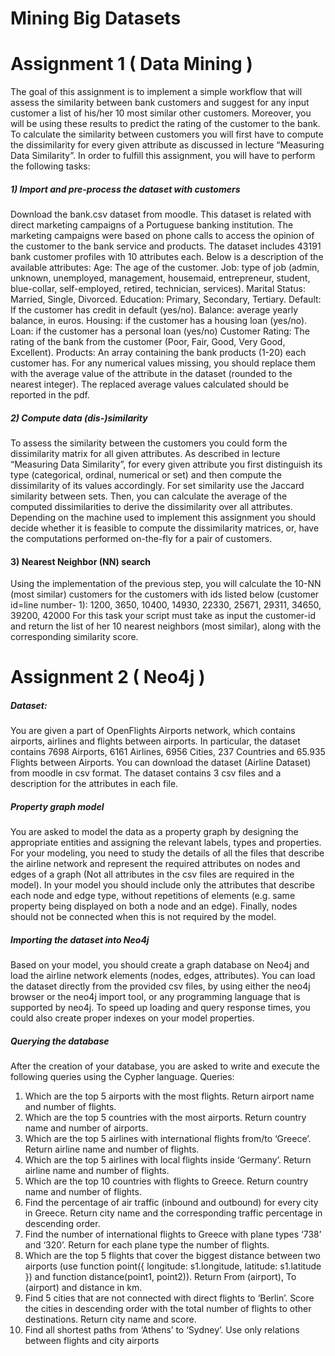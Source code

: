 # Mining Big Datasets
 
# Assignment 1 ( Data Mining ) 

The goal of this assignment is to implement a simple workflow that will assess the
similarity between bank customers and suggest for any input customer a list of his/her
10 most similar other customers. Moreover, you will be using these results to predict
the rating of the customer to the bank. To calculate the similarity between customers
you will first have to compute the dissimilarity for every given attribute as discussed
in lecture “Measuring Data Similarity”.
In order to fulfill this assignment, you will have to perform the following tasks:
##### 1) Import and pre-process the dataset with customers
Download the bank.csv dataset from moodle. This dataset is related with direct
marketing campaigns of a Portuguese banking institution. The marketing campaigns
were based on phone calls to access the opinion of the customer to the bank service
and products. The dataset includes 43191 bank customer profiles with 10 attributes
each. Below is a description of the available attributes:
Age: The age of the customer.
Job: type of job (admin, unknown, unemployed, management, housemaid,
entrepreneur, student, blue-collar, self-employed, retired, technician, services).
Marital Status: Married, Single, Divorced.
Education: Primary, Secondary, Tertiary.
Default: If the customer has credit in default (yes/no).
Balance: average yearly balance, in euros.
Housing: if the customer has a housing loan (yes/no).
Loan: if the customer has a personal loan (yes/no)
Customer Rating: The rating of the bank from the customer (Poor, Fair, Good, Very
Good, Excellent).
Products: An array containing the bank products (1-20) each customer has.
For any numerical values missing, you should replace them with the average value of
the attribute in the dataset (rounded to the nearest integer). The replaced average
values calculated should be reported in the pdf.
##### 2) Compute data (dis-)similarity
To assess the similarity between the customers you could form the dissimilarity matrix
for all given attributes. As described in lecture “Measuring Data Similarity”, for every
given attribute you first distinguish its type (categorical, ordinal, numerical or set) and
then compute the dissimilarity of its values accordingly. For set similarity use the
Jaccard similarity between sets. Then, you can calculate the average of the computed
dissimilarities to derive the dissimilarity over all attributes. Depending on the machine
used to implement this assignment you should decide whether it is feasible to
compute the dissimilarity matrices, or, have the computations performed on-the-fly
for a pair of customers.
#### 3) Nearest Neighbor (NN) search
Using the implementation of the previous step, you will calculate the 10-NN (most
similar) customers for the customers with ids listed below (customer id=line number-
1):
1200, 3650, 10400, 14930, 22330, 25671, 29311, 34650, 39200, 42000
For this task your script must take as input the customer-id and return the list of her
10 nearest neighbors (most similar), along with the corresponding similarity score.



# Assignment 2 ( Neo4j ) 
##### Dataset:
You are given a part of OpenFlights Airports network, which contains airports, airlines
and flights between airports. In particular, the dataset contains 7698 Airports, 6161
Airlines, 6956 Cities, 237 Countries and 65.935 Flights between Airports. You can
download the dataset (Airline Dataset) from moodle in csv format. The dataset
contains 3 csv files and a description for the attributes in each file.
##### Property graph model
You are asked to model the data as a property graph by designing the appropriate
entities and assigning the relevant labels, types and properties. For your modeling,
you need to study the details of all the files that describe the airline network and
represent the required attributes on nodes and edges of a graph (Not all attributes in
the csv files are required in the model). In your model you should include only the
attributes that describe each node and edge type, without repetitions of elements
(e.g. same property being displayed on both a node and an edge). Finally, nodes
should not be connected when this is not required by the model.
##### Importing the dataset into Neo4j
Based on your model, you should create a graph database on Neo4j and load the
airline network elements (nodes, edges, attributes). You can load the dataset directly
from the provided csv files, by using either the neo4j browser or the neo4j import tool,
or any programming language that is supported by neo4j. To speed up loading and
query response times, you could also create proper indexes on your model properties.
##### Querying the database
After the creation of your database, you are asked to write and execute the following
queries using the Cypher language.
Queries:
1) Which are the top 5 airports with the most flights. Return airport name and number
of flights.
2) Which are the top 5 countries with the most airports. Return country name and
number of airports.
3) Which are the top 5 airlines with international flights from/to ‘Greece’. Return
airline name and number of flights.
4) Which are the top 5 airlines with local flights inside ‘Germany’. Return airline name
and number of flights.
5) Which are the top 10 countries with flights to Greece. Return country name and
number of flights.
6) Find the percentage of air traffic (inbound and outbound) for every city in Greece.
Return city name and the corresponding traffic percentage in descending order.
7) Find the number of international flights to Greece with plane types ‘738’ and ‘320’.
Return for each plane type the number of flights.
8) Which are the top 5 flights that cover the biggest distance between two airports
(use function point({ longitude: s1.longitude, latitude: s1.latitude }) and function
distance(point1, point2)). Return From (airport), To (airport) and distance in km.
9) Find 5 cities that are not connected with direct flights to ‘Berlin’. Score the cities in
descending order with the total number of flights to other destinations. Return city
name and score.
10) Find all shortest paths from ‘Athens’ to ‘Sydney’. Use only relations between flights
and city airports
